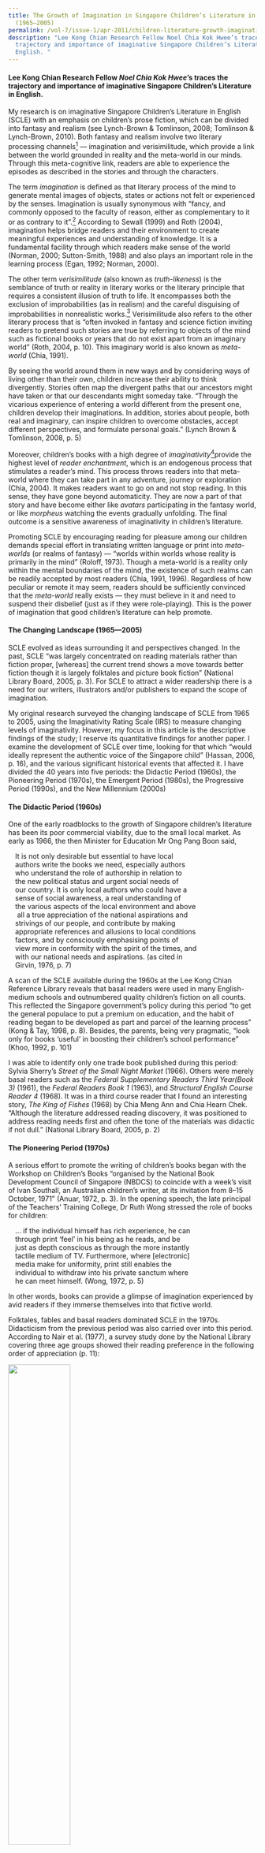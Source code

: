```yaml
---
title: The Growth of Imagination in Singapore Children’s Literature in English
  (1965–2005)
permalink: /vol-7/issue-1/apr-2011/children-literature-growth-imagination/
description: "Lee Kong Chian Research Fellow Noel Chia Kok Hwee’s traces the
  trajectory and importance of imaginative Singapore Children’s Literature in
  English. "
---
```

#### Lee Kong Chian Research Fellow _Noel Chia Kok Hwee_’s traces the trajectory and importance of imaginative Singapore Children’s Literature in English.

My research is on imaginative Singapore Children’s Literature in English (SCLE) with an emphasis on children’s prose fiction, which can be divided into fantasy and realism (see Lynch-Brown & Tomlinson, 2008; Tomlinson & Lynch-Brown, 2010). Both fantasy and realism involve two literary processing channels[^1] — imagination and verisimilitude, which provide a link between the world grounded in reality and the meta-world in our minds. Through this meta-cognitive link, readers are able to experience the episodes as described in the stories and through the characters.

The term *imagination* is defined as that literary process of the mind to generate mental images of objects, states or actions not felt or experienced by the senses. Imagination is usually synonymous with “fancy, and commonly opposed to the faculty of reason, either as complementary to it or as contrary to it”.[^2] According to Sewall (1999) and Roth (2004), imagination helps bridge readers and their environment to create meaningful experiences and understanding of knowledge. It is a fundamental facility through which readers make sense of the world (Norman, 2000; Sutton-Smith, 1988) and also plays an important role in the learning process (Egan, 1992; Norman, 2000).

The other term *verisimilitude* (also known as *truth-likeness*) is the semblance of truth or reality in literary works or the literary principle that requires a consistent illusion of truth to life. It encompasses both the exclusion of improbabilities (as in realism) and the careful disguising of improbabilities in nonrealistic works.[^3] Verisimilitude also refers to the other literary process that is “often invoked in fantasy and science fiction inviting readers to pretend such stories are true by referring to objects of the mind such as fictional books or years that do not exist apart from an imaginary world” (Roth, 2004, p. 10). This imaginary world is also known as *meta-world* (Chia, 1991).

By seeing the world around them in new ways and by considering ways of living other than their own, children increase their ability to think divergently. Stories often map the divergent paths that our ancestors might have taken or that our descendants might someday take. “Through the vicarious experience of entering a world different from the present one, children develop their imaginations. In addition, stories about people, both real and imaginary, can inspire children to overcome obstacles, accept different perspectives, and formulate personal goals.” (Lynch Brown & Tomlinson, 2008, p. 5)

Moreover, children’s books with a high degree of *imaginativity*[^4]provide the highest level of *reader enchantment*, which is an endogenous process that stimulates a reader’s mind. This process throws readers into that meta-world where they can take part in any adventure, journey or exploration (Chia, 2004). It makes readers want to go on and not stop reading. In this sense, they have gone beyond automaticity. They are now a part of that story and have become either like *avatars* participating in the fantasy world, or like *morpheus* watching the events gradually unfolding. The final outcome is a sensitive awareness of imaginativity in children’s literature.

Promoting SCLE by encouraging reading for pleasure among our children demands special effort in translating written language or print into *meta-worlds* (or realms of fantasy) — “worlds within worlds whose reality is primarily in the mind” (Roloff, 1973). Though a meta-world is a reality only within the mental boundaries of the mind, the existence of such realms can be readily accepted by most readers (Chia, 1991, 1996). Regardless of how peculiar or remote it may seem, readers should be sufficiently convinced that the *meta-world* really exists — they must believe in it and need to suspend their disbelief (just as if they were role-playing). This is the power of imagination that good children’s literature can help promote.

#### **The Changing Landscape (1965—2005)**

SCLE evolved as ideas surrounding it and perspectives changed. In the past, SCLE “was largely concentrated on reading materials rather than fiction proper, \[whereas\] the current trend shows a move towards better fiction though it is largely folktales and picture book fiction” (National Library Board, 2005, p. 3). For SCLE to attract a wider readership there is a need for our writers, illustrators and/or publishers to expand the scope of imagination.

My original research surveyed the changing landscape of SCLE from 1965 to 2005, using the Imaginativity Rating Scale (IRS) to measure changing levels of imaginativity. However, my focus in this article is the descriptive findings of the study; I reserve its quantitative findings for another paper. I examine the development of SCLE over time, looking for that which “would ideally represent the authentic voice of the Singapore child” (Hassan, 2006, p. 16), and the various significant historical events that affected it. I have divided the 40 years into five periods: the Didactic Period (1960s), the Pioneering Period (1970s), the Emergent Period (1980s), the Progressive Period (1990s), and the New Millennium (2000s)

#### **The Didactic Period (1960s)**

One of the early roadblocks to the growth of Singapore children’s literature has been its poor commercial viability, due to the small local market. As early as 1966, the then Minister for Education Mr Ong Pang Boon said,

&emsp;It is not only desirable but essential to have local<br>
&emsp;authors write the books we need, especially authors<br>
&emsp;who understand the role of authorship in relation to<br>
&emsp;the new political status and urgent social needs of <br>
&emsp;our country. It is only local authors who could have a<br>
&emsp;sense of social awareness, a real understanding of<br>
&emsp;the various aspects of the local environment and above<br>
&emsp; all a true appreciation of the national aspirations and <br> 												&emsp;strivings of our people, and contribute by making <br>
&emsp;appropriate references and allusions to local conditions<br> 
&emsp;factors, and by consciously emphasising points of<br> 
&emsp;view more in conformity with the spirit of the times, and<br> 
&emsp;with our national needs and aspirations. (as cited in<br> 
&emsp;Girvin, 1976, p. 7) 

A scan of the SCLE available during the 1960s at the Lee Kong Chian Reference Library reveals that basal readers were used in many English-medium schools and outnumbered quality children’s fiction on all counts. This reflected the Singapore government’s policy during this period “to get the general populace to put a premium on education, and the habit of reading began to be developed as part and parcel of the learning process” (Kong & Tay, 1998, p. 8). Besides, the parents, being very pragmatic, “look only for books ‘useful’ in boosting their children’s school performance” (Khoo, 1992, p. 101)

I was able to identify only one trade book published during this period: Sylvia Sherry’s *Street of the Small Night Market* (1966). Others were merely basal readers such as the *Federal Supplementary Readers Third Year(Book 3)* (1961), the *Federal Readers Book 1* (1963), and *Structural English Course Reader 4* (1968). It was in a third course reader that I found an interesting story, *The King of Fishes* (1968) by Chia Meng Ann and Chia Hearn Chek. “Although the literature addressed reading discovery, it was positioned to address reading needs first and often the tone of the materials was didactic if not dull.” (National Library Board, 2005, p. 2)
	
#### **The Pioneering Period (1970s)**	

A serious effort to promote the writing of children’s books began with the Workshop on Children’s Books “organised by the National Book Development Council of Singapore (NBDCS) to coincide with a week’s visit of Ivan Southall, an Australian children’s writer, at its invitation from 8–15 October, 1971” (Anuar, 1972, p. 3). In the opening speech, the late principal of the Teachers’ Training College, Dr Ruth Wong stressed the role of books for children:

&emsp;… if the individual himself has rich experience, he can<br>
&emsp;through print ‘feel’ in his being as he reads, and be <br>
&emsp;just as depth conscious as through the more instantly<br> 
&emsp;tactile medium of TV. Furthermore, where \[electronic\]<br> 
&emsp;media make for uniformity, print still enables the<br> 
&emsp;individual to withdraw into his private sanctum where<br> 
&emsp;he can meet himself. (Wong, 1972, p. 5)

In other words, books can provide a glimpse of imagination experienced by avid readers if they immerse themselves into that fictive world.

Folktales, fables and basal readers dominated SCLE in the 1970s. Didacticism from the previous period was also carried over into this period. According to Nair et al. (1977), a survey study done by the National Library covering three age groups showed their reading preference in the following order of appreciation (p. 11):

<img style="width:50%;" src="/images/Vol%207%20Issue%201/ChildrenLiterature/table.jpg">
<div style="background-color: white;"></div>

The adventure story was the hot favourite for all three age groups during that time, followed by myths and legends. According to Nair,

&emsp;Adventure stories are favoured way and away from<br> 
&emsp;myths and legends, in the above 12 age group<br> 
&emsp;but \[the latter\] share the first place with adventure <br>
&emsp;where younger readers of the 8–10 age group are <br>
&emsp;concerned. What is surprising is the prominence <br>
&emsp;given to the classics by the older children, being <br>
&emsp;fourth favoured by both groups. School stories are <br>
&emsp;second favourite for the older children but are not <br>
&emsp;important to the youngest readers and are only as <br>
&emsp;important as the classics to readers in the 11–12<br>
&emsp;group. Family stories and western and historical <br>
&emsp;fiction are not well favoured, though animal stories <br>
&emsp;do appeal to all three groups, but especially the <br>
&emsp;youngest readers. (Nair et al., 1977, p. 11)

In the 1970s, children’s books tended to adopt the themes of national campaigns; some of these included the ban on firecrackers during the Lunar New Year, keep Singapore clean, bilingualism in schools, multiracial and multicultural identity and so on (Lim, 2009). Hence, it is not surprising to find many basal readers such as the *Active Reader* series (Federal Publications, 1970) and *New Way Readers* series (Pan Pacific, 1978) propagating these national agendas. Examples of such books include *Ah Lee the Road Sweeper* (1979), *The Singapore Youth Festival* (1975), and *Courtesy is John’s Way of Life* (1979). There are other books devoted to the interests and culture of Singapore as an independent nation that date back to Sri Vijayan times in the early 14th century, such as Chia Hearn Chek’s *The Redhill* (1974) and *The Raja’s Crown* (1975). 

One reason why SCLE during this period lacked imaginativity was also partly due to children’s reading abilities and power of imagination. Mature or sophisticated readers were few. Literary genres such as fantasy, suspense and science fiction (FSSF for short) that appeal to creative imagination, curiosity or wonder had limited appeal to our young readers then (Nair et al., 1977). From the reading survey done by the Children’s Services of the National Library in 1976, the youngest group of readers in Singapore did not read books in the FSSF category at all while the other two groups showed the following preferences (Nair et al., 1977, p. 11):

<img style="width:80%;" src="/images/Vol%207%20Issue%201/ChildrenLiterature/Capture2.jpg">
<div style="background-color: white;"></div>

It should be noted that titles in the science fiction category were of limited availability compared to adventure stories and myths and legends (in the ratio of 9:99). Nair et al. (1977) explained why FSSF had such poor appeal:

&emsp;… both science fiction and sometimes fantasy <br>
&emsp;demands of the reader a certain amount of <br>
&emsp;sophisticated knowledge of science and the jargon of <br>
&emsp;space science, and this may be lacking in most 
&emsp;areas where there is no tradition of Western type education,<br>
&emsp;in children of these ages. (p. 13)

Another important contributing factor during the 1970s was that not all children were attending English-medium schools. This might explain why Singapore writers rarely ventured into fantasy, suspense and science fiction, and the publishers were not keen to publish books of this category.

During the 1970s, important changes had been made to the primary school curriculum. The emphasis in the English syllabus was on language enrichment through storytelling, poetry, creative writing and educational drama. The new enrichment programme created excellent opportunities for the publishing of children’s literature in Singapore (Girvin, 1976).

At a seminar on the role of educational materials in Singapore schools, held in 1973, the late Marie Bong, principal of Katong Convent, emphasised the urgent need for a variety of interesting books that would appeal to children so as to expose them “to the rich resources of language and stimulate them to read and write stories of their own” (as cited in Girvin, 1976, p. 6). This exposure was seen as vital and schools began to break away from the rigid textbook course of study, but success of the system, as Girvin (1976) argued, “will depend on there being sufficient supply of general literature for children to meet the demands at each level of the child’s understanding. Publishers must answer these needs.” (pp. 6–7)

#### **The Emergent Period (1980s)**

Strictly speaking, SCLE only emerged in the 1980s, as evidenced by two national reading surveys, one conducted in 1980 and the other in 1988. The survey findings showed an increase in readership over that period as well as changing reading habits and tastes. However, few were reading books written by Singapore writers and many simply responded with “don’t know” to the questions asked about local writers and their writings (National Book Development Council of Singapore, 1981). The *Report of the Committee on Literacy Arts* (Ministry of Community Development, 1988) pointed out that Singaporeans tended to have a utilitarian attitude towards reading. They read to increase general knowledge and to keep abreast of current affairs as well as to pass tests and examinations, not for pleasure.

Despite the publication of books in the genre of imaginative children’s fiction such as T*he Friendly Malcinds* (Blair, 1982) and The Little People of Malcindia (Blair, 1985), these works often read as forced and artificial in their attempts “to create a Singaporean multi-ethnic identity by incorporating qualities from each of the three main races in Singapore” (Khoo, 1990/91, p. 21). They were still lacking the kind of real imagination (also known as imagining or fantasising), which J. S. Mill (as cited in Leavis, 1950), describes as that which enables us to voluntarily conceive the absent as if it were present, the imaginary as if it were real, and to clothe it in the feelings which, if it were indeed real, it would bring along with it. “This is the power by which one human being enters into the mind and circumstances of another” (Chia, 1991, p. 22) in somewhat a similar fashion like the main protagonist, Jake Scully, who entered into the body of an avatar in order to be in close contact with the Na’vi tribe, shown in the recent Oscar award-winning blockbuster movie Avatar and described in James Cameron’s book entitled *Avatar: The Na’vi Quest* (2009).

However, books published in the 1980s showed marked improvements in visual presentation. Publishers explored the use of quality colours and illustrations for children’s books, such as Jessie Wee’s *Boo!* (1984), which has an attractive cover illustration. Jessie Wee, undeniably a forerunner in writing for children in Singapore, is a significant contributor to SCLE. Her series, *The Adventures of Mooty* (1980,) has been popular  from the time it was released and set a milestone in creative Singapore children’s literature. Jessie Wee’s focused attempt to write children’s stories in the context of Singapore is characteristic of her inimitable writing style.

During this period, publishers would generally publish according to perceived market demand, such as catering “to the buying preference of parents for ‘useful’ reading by producing (1) folktales because these help children to learn about their culture, (2) stories with a moral so that children learn good values, and (3) supplementary readers with comprehension exercises so that children can improve their reading skills” (Khoo, 1990/91, p. 20).

#### **The Progressive Period (1990s)**

Although still very much in its infancy, the 1990s witnessed a relative boom in locally authored SCLE. According to Wee (1990/91), “it is the passionate belief that our children in Singapore need stories they can identify with, stories they can call their own” (p. 38). This is the driving force for many of the Singapore writers of children’s fiction. SCLE took on a contemporary edge with an increasing public interest and acceptance, and publishing output improved as more writers entered the scene in the 1990s.

At the beginning of the 1990s there was a seminar,* In Search of a Singapore Children’s Literature*, September 6–7, 1990, organised by the National Book Development Council of Singapore (NBDCS) to create “public awareness of the need for good children’s books” (Anuar, 1990/91, p. 1). Anuar (1990/91) argued for the need to take writing for children as seriously as writing for adults, adding that “… children are part of the human race, not a separate species. And children’s literature is or should be part of a country’s literature” (Anuar, 1990/91, p. 1).

A new crop of writers and publications appeared on the literary scene during this period, such as Ravi Veloo with *Kampung Chicken* (1990), Noel Chia with *Iron Pa Pa* (1993) and Ramanathan Chandran with *I Have Touched the Moon!* (1997). It is also during this period that Singapore witnessed a boom in publications of SCLE. Singh (1993/94) reported that “\[t\]he situation … seems remarkably different in terms of the quantitative progress our fiction has witnessed in the passing years. Almost every bookshop, even the mama stalls which usually stock only magazines, carries \[sic\] Singapore titles” (p. 21). There were also a number of new authors who paid out of their own pockets to publish their books rather than go through a publisher. However, the quality of these children’s fiction books (e.g., editing and illustrations) was poor and mostly in the genre of ghost and horror stories.

In 1993, a reading survey conducted by the National Library found that “the percentage of literate persons who had read just one book in the last 12 months had decreased by 7% from 57% down to 50% over the last 13 years” (Butterworth, 1994, p. 5). Despite a drop in library membership, Koh (1994) reported that the fostering of the reading habit among children was being given a higher priority and had achieved some success. Figures from the National Library showed that loans of children’s books increased from 1.63 million in 1980 to 4.79 million in 1993, and “the expansion of the scheme to set up neighbourhood children’s libraries in the void decks of HDB flats … will give greater access to quality collections” (Koh, 1994, p. 4).

In other words, Singapore writers had to work even harder, tapping into their inspiration, imagination and creativity to produce higher, if not superb, quality children’s books like that of Michael Ende’s *Die Unendliche Geschichte* \[Translated from German: *The Neverending Story*\] (1979) and Rick Riordan’s *Percy Jackson and the Olympians* (2008) series. Good SCLE should be able to enchant young readers into wanting more of such books; establishing quality SCLE begins the creation of the sense of one’s own literary landscape in our children (Lee, 1990/91).

In other words, Singapore writers had to work even harder, tapping into their inspiration, imagination and creativity to produce higher, if not superb, quality children’s books like that of Michael Ende’s Die Unendliche Geschichte \[Translated from German: *The Neverending Story*\] (1979) and Rick Riordan’s *Percy Jackson and the Olympians* (2008) series. Good SCLE should be able to enchant young readers into wanting more of such books; establishing quality SCLE begins the creation of the sense of one’s own literary landscape in our children (Lee, 1990/91).

This is also echoed by Singh (1993/94), who argued that “the years of following \[from 1993 onwards\] should see an increase in the output of ‘popular’ fiction; e.g., ghost stories, sensational stories of one description or another” (p. 21). He cautioned:

&emsp;… should the trend carry on for more than<br> 
&emsp;four or five years then we would have to <br>
&emsp;rethink seriously the direction our writers were <br>
&emsp;taking. In reading some of the recent fiction published <br>
&emsp;I am not assured that the direction we are taking is <br>
&emsp;altogether wholesome or qualitatively better. <br>
&emsp;There are areas in which it would behove us to be critical if <br>
&emsp;our literature is going to make the kind of international<br> 
&emsp;impact it deserves to make. (Singh, 1993/94, p. 21)

#### **The New Millennium (2000s)**

Since the beginning of the 21st century, SCLE has taken a more international perspective as more discerning and creative writers and illustrators enter the writing and publishing industry. The biennial Singapore Writers Festival, a major literary event in Singapore since the turn of the 21st century, has gained prominence in both domestic and regional literary landscapes. The writers’ festival is now be restructured into an annual affair, attracting not only local published and aspiring writers of children’s fiction as well as adult fiction but also writers from overseas.

According to Ng (2010a), “judging by sales, children’s books are a lucrative field and more Singapore writers are making their mark in it” (p. 6). Today, children’s storybooks are selling better than Singapore adult novels. For instance, James Lee’s *Mr Midnight* series of illustrated horror stories has sold more than two million copies in Asia alone, and is now on its 67th book. Other children’s storybook successes, although on a smaller scale, are by writers such as Adeline Foo, whose book *Diary of Amos Lee* (2007) is not included in this study, but has sold about forty thousand copies here.

One reason for the success of local children’s literature is that parents today are more willing to spend on their children’s education and “the young ones are also more willing to give new and unknown writers a chance” (Ng, 2010a, p. 6). Besides, parents have also found an increased attraction to the Asian context of Singapore writers’ stories. Another reason is that first-time writers of children’s fiction can now seek financial assistance through the First Time Writers and Illustrators Publishing Initiative. Launched in 2005, this initiative is jointly organised by the Media Development Authority and the National Book Development Council of Singapore (NBDCS) (Media Development Authority, 2005). SCLE is still evolving slowly and gradually in terms of its quality and reader ownership. To quote Jessie Wee (1990/91), “children in Singapore need stories they can identify with, stories they can call their own” (p. 39).

#### **Conclusion**

Most books published in the 1960s were not trade books but basal readers whose aim was to improve the English proficiency of Singaporeans in both spoken and written forms.

Hence, during the Pioneering Period (1970–79), it was an uphill task for writers of SCLE to be recognised, their creative works taken seriously by the publishers and appreciated by readers at large. SCLE only really emerged in the 1980s (Khoo, 1990/91) when more writers began to write for children. Although many of these books were badly written or poorly edited, it was a good sign that teachers and parents were beginning to take notice of locally published books for children. One big challenge during that period was that many teachers were reluctant to encourage their students to read local children’s literature because of its poor quality of written English. In fact, this problem persisted into the 1990s.
Between the late 1980s and the beginning of the 1990s, the Singapore book market witnessed a sudden increase in the number of new books published locally by new publishers such as VJ Times and Flame of the Forest. With more new writers trying their hand at writing for children, the local book scene saw a wider range of both new children’s fiction and non-fiction titles. It was also during the period 1990–99 that more new writers had their works printed through established publishers such as Educational Publications Bureau (EPB) and Times Book International, although there were also a few others who chose to self-publish.

As we enter the new millennium (i.e., 2000s), better and more interesting books are published locally, such as Linda Gan’s *A Treasury of Asian Folktales* (2000), Chandran Dudley’s T*ales from the Islands of Singapore* (2001) and David Seow’s *The Little Emperor* (2004). However, a new challenge has emerged — there are now more distractions (e.g. online and video gaming, and movies on video) than before. Claire Chiang, chairperson of the Asian Festival of Children’s Content Advisory Board, highlighted a very real and challenging issue we are facing today: “Reading habits have decreased because of new social media platforms. We need relevant and interesting books to recapture the imagination of our children” (as cited in Ng, 2010b, p. C6).

**The author wishes to acknowledge the contributions of Dr Wong Meng Ee, Early Childhood and Special Needs Education, National Institute of Education, Singapore, in reviewing this article.**

<br>
<div style="background-color: white;">
<br/>
<img src="/images/Authors/Nac.jpg" style="width: 100px; height: 100px;"/>
<center> <b>Noel Chia Kok Hwee</b><br>Lee Kong Chian<br>Research Fellow (2010)</center></div>
	
#### **REFERENCES**

Anuar, H. (1972, November). Workshop on children’s books, Singapore 11–13 October 1971. [_Singapore Book World_](https://eservice.nlb.gov.sg/item_holding.aspx?bid=4183457)_, 3_, 3–4. (Call no.: RSING 070.5095957 SBW)  
  
Blair, A. (1982). [_The friendly Malcinds_](https://eservice.nlb.gov.sg/item_holding.aspx?bid=4567886). Singapore: Longman Malaysia. (Call no.: RCLOS 823.01 BLA)

Blair, A. (1985). [_The little people of Malcindia_](https://eservice.nlb.gov.sg/item_holding.aspx?bid=4567880). Singapore: Longman. (Call No.: RCLOS 823.01 BLA)

Butterworth, M. (1994). The book behind the terminal: Electronic tools help children find what they want in bookshops and libraries. [_Singapore Book World_](https://eservice.nlb.gov.sg/item_holding.aspx?bid=4183457)_, 24_, 5–10. (Call no.: RSING 070.5095957 SBW)

Cameron, J. (2009). _Avatar: The Na’vi_ _quest_. New York, NY: HarperCollins.

Chandran, R. (1997).  [_I have touched the moon!_](https://eservice.nlb.gov.sg/item_holding.aspx?bid=8919192) Singapore: NTUC Childcare Co-operative. (Call no. JRSING 428 SHA)

Chia, N.K.H. (1991). The imaginative creation of metalworlds in the recreational reading process. _Education Today, 41_ (3), 22–25.

Chia, N.K.H. (1993). [_Iron Pa Pa_](https://eservice.nlb.gov.sg/item_holding.aspx?bid=6583936)_._ Singapore: Cobee Publishing House. (Call no.: JR S823 CHI)

Chia, N.K.H. (1996, November/December). The Neverland of fantasy. [_Family Tree_](https://eservice.nlb.gov.sg/item_holding.aspx?bid=7667326), 14. (Call no.: RCLOS q052 FT)

Chia, N.K.H. (2004). R=T(D+C)+M… and what else? [_SRL newsletter_](https://eservice.nlb.gov.sg/item_holding.aspx?bid=5260597)_, 17_ (3), 3–9. (Call no.: RSING 372.405 SRLN)

Dudley, C. (2001). [_Tales from the islands of Singapore_](https://eservice.nlb.gov.sg/item_holding.aspx?bid=10852772)_._ Singapore: Landmarks Books. (Call no.: RSING 398.2095957 CHI)

Ende, M. (1979). _Die unendiiche geschichte_ \[_The neverending story_\]. Stuttgart, Germany: Thienemann Verlag.

Egan, K. (1992). _Imagination in teaching and learning._ Chicago: University of Chicago Press.

Gan, L. (2000). _A treasury of Asian folktales._ Singapore: Earlybird Books.

Girvin, M. (1976). Planning, production and distribution of children’s books: The Singapore situation. [_Singapore Book World_](https://eservice.nlb.gov.sg/item_holding.aspx?bid=4183457)_, 7_, 6–10. (Call no.: RSING 070.5095957 SBW)  
  
Hassan, F. (2006, July). Beyond the readers and folktales: Observations about Singapore children’s literature. [_BiblioAsia_](https://www.nlb.gov.sg/Browse/BiblioAsia.aspx)_, 2_ (2), 16–19. Retrieved from BiblioAsia website.

Khoo, S.L. (1990/91). Children’s literature in English. [_Singapore Book World_](https://eservice.nlb.gov.sg/item_holding.aspx?bid=4183457)_, 20_, 20–25. (Call no.: RSING 070.5095957 SBW)

Khoo, S.L. (1992). [_A study of the problems inherent in attempting to define a literature for children_](https://eservice.nlb.gov.sg/item_holding.aspx?bid=6340072). \[n.p.\]. (Call no.: RSING 809.89282 KHO)

Koh, B.S. (1994, July 4). [Private sponsorship of libraries can spur the reading habit](http://eresources.nlb.gov.sg/newspapers/Digitised/Article/straitstimes19940704-1.2.60.3.2). _The Straits Times_, p. 4. Retrieved from NewspaperSG.

Kong, L., & Tay, L. (1998). Exalting the past: Nostalgia and the construction of heritage in children’s literature. _Area, 30_ (2), 133–143. Retrieved from JSTOR via NLB’s [eResources](https://eresources.nlb.gov.sg/main/) website.

Leavis, F.R. (1950). _Mill on Bentham and Coleridge._ London, UK: Chatto.  
  
Lee, T.P. (1990/91). Keynote address by Lee Tzu Pheng at the seminar: In search of a Singapore Children’s Literature, 6–7, September 1990. [_Singapore Book World_](https://eservice.nlb.gov.sg/item_holding.aspx?bid=4183457)_,_ _20_, 8–17. (Call no.: RSING 070.5095957 SBW)

Lim, P.H.L. (Ed.). (2009). [_Chronicle of Singapore: Fifty years of headline news 1959–2009_](https://eservice.nlb.gov.sg/item_holding.aspx?bid=200134540)_._ Singapore: Editions Didier Millet & National Library Board. (Call no.: RSING 959.5705 CHR)

Lynch-Brown, C., & Tomlinson, C.M. (2008). _Essentials of children’s literature._ Boston, MA: Pearson Education.  
  
Media Development Authority. (2005, September 15). _New publishing initiative for aspiring writers and illustrators._ Retrieved from Infocomm Media Development Authority website. Ministry of Community Development. (1988). [_Report of the committee on literary arts_](https://eservice.nlb.gov.sg/item_holding.aspx?bid=5084315)_._ Singapore: Ministry of Community Development. (Call no.: RSING S820 SIN)

Nair, C. et al. (1977). Common elements in books children like; The Singapore experience. [_Singapore Book World_](https://eservice.nlb.gov.sg/item_holding.aspx?bid=4183457)_,_ _8_, 9–18. (Call no.: RSING 070.5095957 SBW)

National Book Development Council of Singapore. (1981). [_A guide to writing of children’s books: Proceedings of the writer’s workshop on children’s books_](https://eservice.nlb.gov.sg/item_holding.aspx?bid=4082283) (pp. 36–42). Singapore: Educational Publications Bureau. (Call no.: RSING 808.0683 WRI)

National Library Board. (2005). [_Singapore children’s literature: An annotated bibliography_](https://eservice.nlb.gov.sg/item_holding.aspx?bid=12645028)_._ Singapore: National Library Board. (Call no.: RSING 015.5957 SIN)Ng, M. (2010, May 2). [Writing bestsellers for kids](http://eresources.nlb.gov.sg/newspapers/Digitised/Article/straitstimes20100502-1.2.52.1.5). _The Straits Times_, p. 6. Retrieved from NewspaperSG.

Ng, M. (2010, March 1). [J.K Rowling of our own?](http://eresources.nlb.gov.sg/newspapers/Digitised/Article/straitstimes20100301-1.2.60.1.6) _The Straits Times_, p. 6. Retrieved from NewspaperSG.

Norman, R. (2000). _Cultivating imagination_ \[Unpublished paper presented at the Adult Education Proceedings of the 41st Annual Adult Education Research, Vancouver, Canada, June 2–4\].

Riordan, R (2008). [_Percy jackson and the olympians, books i-iii \[electronic resource\], books 1–3_](https://nlb.overdrive.com/search/series?query=Percy%20Jackson%20and%20the%20Olympians&sortBy=newlyadded). New York, NY; Hyperion Books for Children. Retrieved from OverDrive. (myLibrary ID is required to access this ebook)  
  
Roloff, L.H. (1973). _The perception and evocation of literature._ Boston, MA: Scott & Foresman.  
  
Roth, I. (2004). _World of the mind: Imagination_. Retrieved from answers.com website.

Seow, D. (2004).  [_The littlest emperor_](https://eservice.nlb.gov.sg/item_holding.aspx?bid=12270927)_._ Boston, MA: Tuttle. (Call no.: JRSING 398.2 SEO)

Sewall, L. (1999, Autumn). Imagination: Creating a new reality. _Orion, 17_ (4).

Singh, K. (1993/94). Singapore fiction in English: Some reflections…”. [_Singapore Book World_](https://eservice.nlb.gov.sg/item_holding.aspx?bid=4183457), _23_, 21–23. (Call no.: RSING 070.5095957 SBW)

Sutton-Smith, B. (1988). In search of the imagination. In K. Egan & D. Nadaner (Eds.), _Imagination and education_ (p. 22). New York, NY: Teachers College Press.  
  
Tomlinson, C.M., & Lynch-Brown, C. (2010). _Essentials of young adult literature._ Boston, MA: Pearson Education.

Wee, J. (1990/91). The writer’s view. Presented during session 3: The creation and distribution of children’s literature, at the Seminar: In search of a Singapore Children’s Literature, September 6–7 September, 1990. [_Singapore Book World_](https://eservice.nlb.gov.sg/item_holding.aspx?bid=4183457), _20_, 38–40. (Call no.: RSING 070.5095957 SBW)

Wong, R. (1972, November). Speech by Dr Ruth Wongat the opening of the workshop on children’s books. [_Singapore Book World_](https://eservice.nlb.gov.sg/item_holding.aspx?bid=4183457), _3_, 5–6. (Call no.: RSING 070.5095957 SBW)

#### **BIBLIOGRAPHY**

_Active readers series._ (1970). Singapore: Federal Publications.  
  
Akbar, A. (1961). [_Federal supplementary readers. Third year (Book3)_](https://eservice.nlb.gov.sg/item_holding.aspx?bid=200105991)_._ Singapore: Federal Publications. (Available via PublicationSG)

Blair, A. (1982). [_The friendly Malcinds_](https://eservice.nlb.gov.sg/item_holding.aspx?bid=4567886). Singapore: Longman Malaysia. (Call no.: RCLOS 823.01 BLA)

Blair, A. (1985). [_The little people of Malcindia_](https://eservice.nlb.gov.sg/item_holding.aspx?bid=4567880). Singapore: Longman. (Call no.: RCLOS 823.01 BLA)

Chan, K.I. (1979). [_Ah Lee the road sweeper_](https://eservice.nlb.gov.sg/item_holding.aspx?bid=4139963)_._ Singapore: Education Publications Bureau. (Call no.: RCLOS 428.6 CHA)  
  
Chia, H.C. (1974). [_The Redhill_](https://eservice.nlb.gov.sg/item_holding.aspx?bid=4608965) (Moongate Collection: Folktales from the Orient). Singapore: Federal-Alpha. (Available via PublicationSG)

Chia, H.C. (1975). [_The Raja's crown: A Singapore folktale_](https://eservice.nlb.gov.sg/item_holding.aspx?bid=4238083) (Moongate Collection: Folktales from the Orient). Singapore: Federal-Alpha. (Available via PublicationSG)

Chia, M.A., & Chia, H.C. (1968). [_The king of fishes_](https://eservice.nlb.gov.sg/item_holding.aspx?bid=12761654). Singapore: Donald Moore Press. (Call no.: RCLOS 428.6 CHI)  
  
[_Courtesy is John’s way of life_](https://eservice.nlb.gov.sg/item_holding.aspx?bid=4412104)_._ (1979). Singapore: Seamaster Publishers. (Call no.: JRSING 428.6 SEA)

[_Federal readers. Book one_](https://eservice.nlb.gov.sg/item_holding.aspx?bid=12605026). (1963). Singapore: Federal Publications. (Call no.: RCLOS 428.6 FED)

Ministry of Education. (1975). _The Singapore youth festival_. Singapore: Educational Publications Bureau. (Not available in NLB holdings)

Sherry, S. (1985). [_Street of the small night market_](https://eservice.nlb.gov.sg/item_holding.aspx?bid=5392307)_._ Singapore: Times Books International. (Call no.: RSING 823.914 SHE)

Tan, B.Y., & Chia, H.C. (1978). [_New way readers 1A_](https://eservice.nlb.gov.sg/item_holding.aspx?bid=200005932)_._ Singapore: Pan Pacific Book Distributors. (Available via PublicationSG)

Veloo, R. (1990). [_Kampung chicken_](https://eservice.nlb.gov.sg/item_holding.aspx?bid=5407892). Singapore: Angsana Books. (Call no.: RSING S823 VEL)

Wee, J. (1980). _The Adventures of Mooty the Mouse Series._ Singapore: Federal Publications.  

&emsp;Wee, J. (1980). [_Mooty and grandma_](https://eservice.nlb.gov.sg/item_holding.aspx?bid=4141042). Singapore: Federal Publications. (Available via &emsp;PublicationSG)  
&emsp;Wee, J. (1980). [_Mooty and the satay-man_](https://eservice.nlb.gov.sg/item_holding.aspx?bid=4141043). Singapore: Federal Publications. (Call no.: &emsp;JRSING 428.6 WEE)  
&emsp;Wee, J. (1980). [_Mooty falls in love_](https://eservice.nlb.gov.sg/item_holding.aspx?bid=4141050). Singapore: Federal Publications. (Call no.: JRSING 428.6 &emsp;WEE)  
&emsp;Wee, J. (1980). [_Mooty goes to school_](https://eservice.nlb.gov.sg/item_holding.aspx?bid=4141046). Singapore: Federal Publications. (Call no.: JRSING &emsp;428.6 WEE)  
&emsp;Wee, J. (1980). [_Mooty has a son_](https://eservice.nlb.gov.sg/item_holding.aspx?bid=4141051). Singapore: Federal &emsp;Publications. (Call no.: &emsp;JRSING 428.6 WEE)  
&emsp;Wee, J. (1988). [_Mooty moves out_](https://eservice.nlb.gov.sg/item_holding.aspx?bid=4982465). Singapore: Federal Publications. (Available via PublicationSG)  
&emsp;Wee, J. (1980). [_Mooty plays hide-and-seek_](https://eservice.nlb.gov.sg/item_holding.aspx?bid=4141047). Singapore: Federal Publications. (Call no.: JRSING 428.6 &emsp;WEE)  
&emsp;Wee, J. (1980). [_Mooty saves a life_](https://eservice.nlb.gov.sg/item_holding.aspx?bid=4141045). Singapore: Federal Publications. (Call no.: JRSING 428.6 &emsp;WEE)  
&emsp;Wee, J. (1980). [_Mooty the space-mouse_](https://eservice.nlb.gov.sg/item_holding.aspx?bid=4141049). Singapore: Federal Publications. (Call no.: JRSING &emsp;428.6 WEE)

Wee, J. (1984). [_Boo!_](https://eservice.nlb.gov.sg/item_holding.aspx?bid=7247900) Singapore: Educational Publications Bureau. (Call no.: RCLOS S823 WEE)

#### **NOTES**

[^1]: Literary processing channels, also known as fantasising (see Chia, 1991, 1996a), are unlike the literacy processing channels, which involve reading and writing processes.

[^2]: See http://www.answers.com/topic/imagination

[^3]: See [http://www.answers.com/topic/verisimilitude](http://www.answers.com/topic/verisimilitude)

[^4]: The term imaginativity is coined here to denote the ability to reproduce mental images as a result of apprehending the textual and/or non-textual experiences by means of the senses or of the mind, or to recombine previous experiences in producing new images directed at a specific goal or aiding in solving a problem.